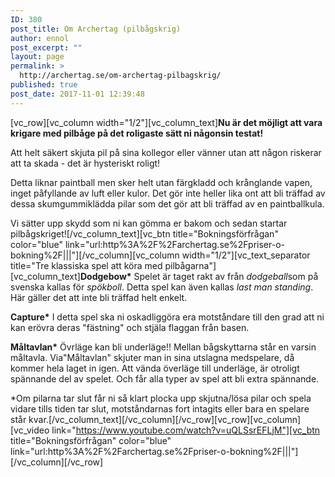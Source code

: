 ```yaml
---
ID: 380
post_title: Om Archertag (pilbågskrig)
author: ennol
post_excerpt: ""
layout: page
permalink: >
  http://archertag.se/om-archertag-pilbagskrig/
published: true
post_date: 2017-11-01 12:39:48
---
```

[vc_row][vc_column width="1/2"][vc_column_text]<strong>Nu är det möjligt att vara krigare med pilbåge på det roligaste sätt ni någonsin testat! </strong>

Att helt säkert skjuta pil på sina kollegor eller vänner utan att någon riskerar att ta skada - det är hysteriskt roligt!

Detta liknar paintball men sker helt utan färgkladd och krånglande vapen, inget påfyllande av luft eller kulor. Det gör inte heller lika ont att bli träffad av dessa skumgummiklädda pilar som det gör att bli träffad av en paintballkula.

Vi sätter upp skydd som ni kan gömma er bakom och sedan startar pilbågskriget![/vc_column_text][vc_btn title="Bokningsförfrågan" color="blue" link="url:http%3A%2F%2Farchertag.se%2Fpriser-o-bokning%2F|||"][/vc_column][vc_column width="1/2"][vc_text_separator title="Tre klassiska spel att köra med pilbågarna"][vc_column_text]<strong>Dodgebow*</strong>
Spelet är taget rakt av från <em>dodgeball</em>som på svenska kallas för <em>spökboll</em>. Detta spel kan även kallas <em>last man standing</em>. Här gäller det att inte bli träffad helt enkelt.

<strong>Capture*</strong>
I detta spel ska ni oskadliggöra era motståndare till den grad att ni kan erövra deras "fästning" och stjäla flaggan från basen.

<strong>Måltavlan*</strong> Övrläge kan bli underläge!!
Mellan bågskyttarna står en varsin måltavla.
Via"Måltavlan" skjuter man in sina utslagna medspelare, då kommer hela laget in igen.
Att vända överläge till underläge, är otroligt spännande del av spelet. Och får alla typer av spel att bli extra spännande.

*Om pilarna tar slut får ni så klart plocka upp skjutna/lösa pilar och spela vidare tills tiden tar slut, motståndarnas fort intagits eller bara en spelare står kvar.[/vc_column_text][/vc_column][/vc_row][vc_row][vc_column][vc_video link="https://www.youtube.com/watch?v=uQLSsrEFLjM"][vc_btn title="Bokningsförfrågan" color="blue" link="url:http%3A%2F%2Farchertag.se%2Fpriser-o-bokning%2F|||"][/vc_column][/vc_row]